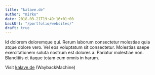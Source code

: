 ```yaml
---
title: "kalave.de"
author: "mirko"
date: 2018-03-21T19:49:16+01:00
backUrl: "/portfolio/websites/"
draft: true
---
```


Id dolorem doloremque qui. Rerum laborum consectetur molestiae quia atque dolore vero. Vel eos voluptatum sit consectetur. Molestias saepe exercitationem soluta nostrum est dolores a. Pariatur molestiae non. Blanditiis et itaque totam eum omnis in harum.

Visit [kalave.de](https://web.archive.org/web/20030716015437/http://www.kalave.de:80/) (WaybackMachine)
